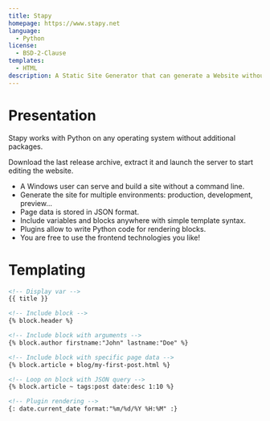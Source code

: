 ```yaml
---
title: Stapy
homepage: https://www.stapy.net
language:
  - Python
license:
  - BSD-2-Clause
templates:
  - HTML
description: A Static Site Generator that can generate a Website without a command line.
---
```

# Presentation

Stapy works with Python on any operating system without additional packages.

Download the last release archive, extract it and launch the server to start editing the website.

- A Windows user can serve and build a site without a command line.
- Generate the site for multiple environments: production, development, preview...
- Page data is stored in JSON format.
- Include variables and blocks anywhere with simple template syntax.
- Plugins allow to write Python code for rendering blocks.
- You are free to use the frontend technologies you like!

# Templating

```html
<!-- Display var -->
{{ title }}

<!-- Include block -->
{% block.header %}

<!-- Include block with arguments -->
{% block.author firstname:"John" lastname:"Doe" %}

<!-- Include block with specific page data -->
{% block.article + blog/my-first-post.html %}

<!-- Loop on block with JSON query -->
{% block.article ~ tags:post date:desc 1:10 %}

<!-- Plugin rendering -->
{: date.current_date format:"%m/%d/%Y %H:%M" :}
```
